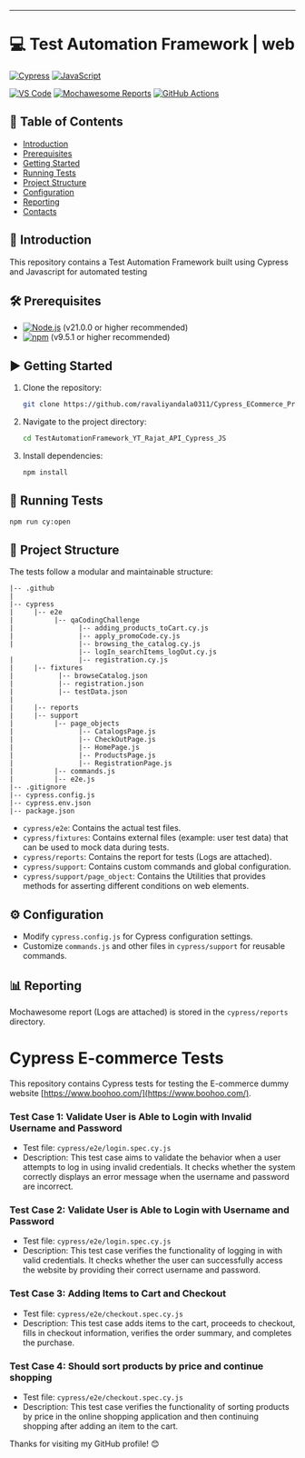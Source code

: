 <!--
    #/**
    # * @author Ravali
    # * Email: yandalaravali@gmail.com
    # * GitHub Page: https://rajat.github.io/
    # * LinkedIn: https://www.linkedin.com/in/ravali-yadav-yandala-454121135/
    # */
    #/***************************************************/
-->

---

# 💻 Test Automation Framework | web

[![Cypress](https://img.shields.io/badge/Cypress-17202C?style=for-the-badge&logo=cypress&logoColor=white)](https://www.cypress.io/)
[![JavaScript](https://img.shields.io/badge/JavaScript-F7DF1E?style=for-the-badge&logo=javascript&logoColor=black)](https://js.org/index.html)

[![VS Code](https://img.shields.io/badge/VS_Code-007ACC?style=for-the-badge&logo=visual-studio-code&logoColor=white)](https://code.visualstudio.com/)
[![Mochawesome Reports](https://img.shields.io/badge/Mochawesome%20Reports-<COLOR>?style=for-the-badge&logo=mochawesome&logoColor=white)](https://www.npmjs.com/package/cypress-mochawesome-reporter)
[![GitHub Actions](https://img.shields.io/badge/GitHub%20Actions-2088FF?style=for-the-badge&logo=github-actions&logoColor=white)](https://github.com/features/actions)

## 📑 Table of Contents

- [Introduction](#introduction)
- [Prerequisites](#prerequisites)
- [Getting Started](#getting-started)
- [Running Tests](#running-tests)
- [Project Structure](#project-structure)
- [Configuration](#configuration)
- [Reporting](#reporting)
- [Contacts](#contacts)

## 📖 Introduction

This repository contains a Test Automation Framework built using Cypress and Javascript for automated testing

<!-- ## 🎥 Video Tutorial

<a href="https://www.youtube.com/watch?v=g0nG6aPbpl4&list=PLrBBHmoBFxBUu9G7haETpa0B03H9GnfKX"> <img src="https://img.youtube.com/vi/g0nG6aPbpl4/0.jpg" alt="Test Automation Framework | WEB | Cypress + JS" width="200"> </a>

Click on the image above to watch the tutorials. -->

## 🛠️ Prerequisites

- [![Node.js](https://img.shields.io/badge/Node.js-43853D?style=for-the-badge&logo=node.js&logoColor=white)](https://nodejs.org/) (v21.0.0 or higher recommended)
- [![npm](https://img.shields.io/badge/npm-CB3837?style=for-the-badge&logo=npm&logoColor=white)](https://www.npmjs.com/) (v9.5.1 or higher recommended)

## ▶️ Getting Started

1. Clone the repository:

   ```bash
   git clone https://github.com/ravaliyandala0311/Cypress_ECommerce_Project.git

   ```

2. Navigate to the project directory:

   ```bash
   cd TestAutomationFramework_YT_Rajat_API_Cypress_JS
   ```

3. Install dependencies:

   ```bash
   npm install
   ```

## 🚀 Running Tests

```bash
npm run cy:open
```

## 📁 Project Structure

The tests follow a modular and maintainable structure:

```
|-- .github
|
|-- cypress
|     |-- e2e
|          |-- qaCodingChallenge
|                |-- adding_products_toCart.cy.js
|                |-- apply_promoCode.cy.js
|                |-- browsing_the_catalog.cy.js
                 |-- logIn_searchItems_logOut.cy.js
|                |-- registration.cy.js
|     |-- fixtures
|           |-- browseCatalog.json
|           |-- registration.json
|           |-- testData.json
|
|     |-- reports
|     |-- support
|          |-- page_objects
|                |-- CatalogsPage.js
|                |-- CheckOutPage.js
|                |-- HomePage.js
|                |-- ProductsPage.js
|                |-- RegistrationPage.js
|          |-- commands.js
|          |-- e2e.js
|-- .gitignore
|-- cypress.config.js
|-- cypress.env.json
|-- package.json
```

- `cypress/e2e`: Contains the actual test files.
- `cypress/fixtures`: Contains external files (example: user test data) that can be used to mock data during tests.
- `cypress/reports`: Contains the report for tests (Logs are attached).
- `cypress/support`: Contains custom commands and global configuration.
- `cypress/support/page_object`: Contains the Utilities that provides methods for asserting different conditions on web elements.

## ⚙️ Configuration

- Modify `cypress.config.js` for Cypress configuration settings.
- Customize `commands.js` and other files in `cypress/support` for reusable commands.

## 📊 Reporting

Mochawesome report (Logs are attached) is stored in the `cypress/reports` directory.

# Cypress E-commerce Tests

This repository contains Cypress tests for testing the E-commerce dummy website [https://www.boohoo.com/](https://www.boohoo.com/).

### Test Case 1: Validate User is Able to Login with Invalid Username and Password

- Test file: `cypress/e2e/login.spec.cy.js`
- Description: This test case aims to validate the behavior when a user attempts to log in using invalid credentials. It checks whether the system correctly displays an error message when the username and password are incorrect.

### Test Case 2: Validate User is Able to Login with Username and Password

- Test file: `cypress/e2e/login.spec.cy.js`
- Description: This test case verifies the functionality of logging in with valid credentials. It checks whether the user can successfully access the website by providing their correct username and password.

### Test Case 3: Adding Items to Cart and Checkout

- Test file: `cypress/e2e/checkout.spec.cy.js`
- Description: This test case adds items to the cart, proceeds to checkout, fills in checkout information, verifies the order summary, and completes the purchase.

### Test Case 4: Should sort products by price and continue shopping

- Test file: `cypress/e2e/checkout.spec.cy.js`
- Description: This test case verifies the functionality of sorting products by price in the online shopping application and then continuing shopping after adding an item to the cart.

Thanks for visiting my GitHub profile! 😊
